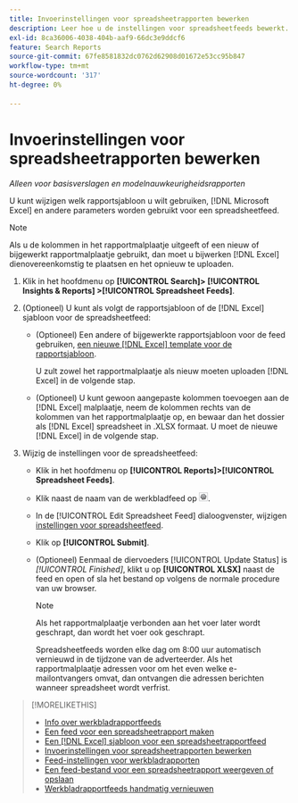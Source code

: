 ```yaml
---
title: Invoerinstellingen voor spreadsheetrapporten bewerken
description: Leer hoe u de instellingen voor spreadsheetfeeds bewerkt.
exl-id: 8ca36006-4038-404b-aaf9-66dc3e9ddcf6
feature: Search Reports
source-git-commit: 67fe8581832dc0762d62908d01672e53cc95b847
workflow-type: tm+mt
source-wordcount: '317'
ht-degree: 0%

---
```


# Invoerinstellingen voor spreadsheetrapporten bewerken

*Alleen voor basisverslagen en modelnauwkeurigheidsrapporten*

U kunt wijzigen welk rapportsjabloon u wilt gebruiken, [!DNL Microsoft Excel] en andere parameters worden gebruikt voor een spreadsheetfeed.

>[!NOTE]
>
> Als u de kolommen in het rapportmalplaatje uitgeeft of een nieuw of bijgewerkt rapportmalplaatje gebruikt, dan moet u bijwerken [!DNL Excel] dienovereenkomstig te plaatsen en het opnieuw te uploaden.

1. Klik in het hoofdmenu op **[!UICONTROL Search]> [!UICONTROL Insights & Reports] >[!UICONTROL Spreadsheet Feeds]**.

1. (Optioneel) U kunt als volgt de rapportsjabloon of de [!DNL Excel] sjabloon voor de spreadsheetfeed:

   * (Optioneel) Een andere of bijgewerkte rapportsjabloon voor de feed gebruiken, [een nieuwe [!DNL Excel] template voor de rapportsjabloon](spreadsheet-feed-create-excel-template.md).

     U zult zowel het rapportmalplaatje als nieuw moeten uploaden [!DNL Excel] in de volgende stap.

   * (Optioneel) U kunt gewoon aangepaste kolommen toevoegen aan de [!DNL Excel] malplaatje, neem de kolommen rechts van de kolommen van het rapportmalplaatje op, en bewaar dan het dossier als [!DNL Excel] spreadsheet in .XLSX formaat. U moet de nieuwe [!DNL Excel] in de volgende stap.

1. Wijzig de instellingen voor de spreadsheetfeed:

   * Klik in het hoofdmenu op **[!UICONTROL Reports]>[!UICONTROL Spreadsheet Feeds]**.

   * Klik naast de naam van de werkbladfeed op ![Knop Instellingen weergeven/bewerken](/help/search-social-commerce/assets/settings.png "Knop Instellingen weergeven/bewerken").

   * In de [!UICONTROL Edit Spreadsheet Feed] dialoogvenster, wijzigen [instellingen voor spreadsheetfeed](spreadsheet-feed-settings.md).

   * Klik op **[!UICONTROL Submit]**.

   * (Optioneel) Eenmaal de diervoeders [!UICONTROL Update Status] is *[!UICONTROL Finished]*, klikt u op **[!UICONTROL XLSX]** naast de feed en open of sla het bestand op volgens de normale procedure van uw browser.

     >[!NOTE]
     >
     > Als het rapportmalplaatje verbonden aan het voer later wordt geschrapt, dan wordt het voer ook geschrapt.

     Spreadsheetfeeds worden elke dag om 8:00 uur automatisch vernieuwd in de tijdzone van de adverteerder. Als het rapportmalplaatje adressen voor om het even welke e-mailontvangers omvat, dan ontvangen die adressen berichten wanneer spreadsheet wordt verfrist.

>[!MORELIKETHIS]
>
>* [Info over werkbladrapportfeeds](spreadsheet-feed-about.md)
>* [Een feed voor een spreadsheetrapport maken](spreadsheet-feed-create.md)
>* [Een [!DNL Excel] sjabloon voor een spreadsheetrapportfeed](spreadsheet-feed-create-excel-template.md)
>* [Invoerinstellingen voor spreadsheetrapporten bewerken](spreadsheet-feed-edit.md)
>* [Feed-instellingen voor werkbladrapporten](spreadsheet-feed-settings.md)
>* [Een feed-bestand voor een spreadsheetrapport weergeven of opslaan](spreadsheet-feed-view-or-save.md)
>* [Werkbladrapportfeeds handmatig vernieuwen](spreadsheet-feed-refresh.md)
